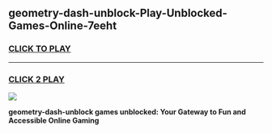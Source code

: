 
## geometry-dash-unblock-Play-Unblocked-Games-Online-7eeht
<h3>
<a href="https://premium76.site?title=geometry-dash-unblock&ref=25A">CLICK TO PLAY</a></h3>
<hr>

<h3>
<a href="https://premium76.site?title=geometry-dash-unblock&ref=25A">CLICK 2 PLAY</a>
  
</h3>

<a href="https://premium76.site?title=geometry-dash-unblock&ref=25A"><img src="https://clearcache.store/games.png"></a>


**geometry-dash-unblock games unblocked: Your Gateway to Fun and Accessible Online Gaming**
